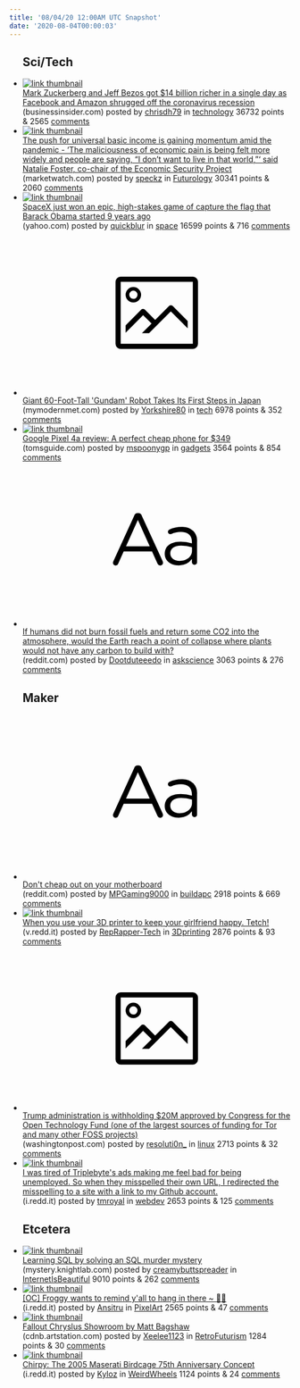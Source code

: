 ```yaml
---
title: '08/04/20 12:00AM UTC Snapshot'
date: '2020-08-04T00:00:03'
---
```

<ul>
<h2>Sci/Tech</h2>

<li><a href='https://www.businessinsider.com/facebook-amazon-ceos-zuckerberg-bezos-net-worths-increase-14-billion-2020-7'><img src='https://a.thumbs.redditmedia.com/X--YZwCub2FmBllBPvwOt-_u7pvyhNwV1TtppJpuZ08.jpg' alt='link thumbnail'></a><div><div class='linkTitle'><a href='https://www.businessinsider.com/facebook-amazon-ceos-zuckerberg-bezos-net-worths-increase-14-billion-2020-7'>Mark Zuckerberg and Jeff Bezos got $14 billion richer in a single day as Facebook and Amazon shrugged off the coronavirus recession</a></div>(businessinsider.com) posted by <a href='https://www.reddit.com/user/chrisdh79'>chrisdh79</a> in <a href='https://www.reddit.com/r/technology'>technology</a> 36732 points & 2565 <a href='https://www.reddit.com/r/technology/comments/i2x4oy/mark_zuckerberg_and_jeff_bezos_got_14_billion/'>comments</a></div></li>

<li><a href='https://www.marketwatch.com/story/the-push-for-universal-basic-income-is-gaining-momentum-amid-the-pandemic-11595874035'><img src='https://b.thumbs.redditmedia.com/yitkJnxMvPdhShee7n4JywTvHrImh-I4QBAthUELo2g.jpg' alt='link thumbnail'></a><div><div class='linkTitle'><a href='https://www.marketwatch.com/story/the-push-for-universal-basic-income-is-gaining-momentum-amid-the-pandemic-11595874035'>The push for universal basic income is gaining momentum amid the pandemic - ‘The maliciousness of economic pain is being felt more widely and people are saying, “I don’t want to live in that world,”‘ said Natalie Foster, co-chair of the Economic Security Project</a></div>(marketwatch.com) posted by <a href='https://www.reddit.com/user/speckz'>speckz</a> in <a href='https://www.reddit.com/r/Futurology'>Futurology</a> 30341 points & 2060 <a href='https://www.reddit.com/r/Futurology/comments/i2x285/the_push_for_universal_basic_income_is_gaining/'>comments</a></div></li>

<li><a href='https://www.yahoo.com/news/spacex-cusp-winning-high-stakes-120400642.html'><img src='https://b.thumbs.redditmedia.com/xKOEnBENBLumH0Shi9ecDGEB9Q5VzEyF7LvWRLdMoPs.jpg' alt='link thumbnail'></a><div><div class='linkTitle'><a href='https://www.yahoo.com/news/spacex-cusp-winning-high-stakes-120400642.html'>SpaceX just won an epic, high-stakes game of capture the flag that Barack Obama started 9 years ago</a></div>(yahoo.com) posted by <a href='https://www.reddit.com/user/quickblur'>quickblur</a> in <a href='https://www.reddit.com/r/space'>space</a> 16599 points & 716 <a href='https://www.reddit.com/r/space/comments/i2xb0d/spacex_just_won_an_epic_highstakes_game_of/'>comments</a></div></li>

<li><a href='https://mymodernmet.com/gundam-japanese-robot/'><svg version='1.1' viewBox='-34 -14 104 64' preserveAspectRatio='xMidYMid meet' xmlns='http://www.w3.org/2000/svg' xmlns:xlink='http://www.w3.org/1999/xlink'>
    <title>link thumbnail</title>
    <path d='M32,4H4A2,2,0,0,0,2,6V30a2,2,0,0,0,2,2H32a2,2,0,0,0,2-2V6A2,2,0,0,0,32,4ZM4,30V6H32V30Z'></path>
    <path d='M8.92,14a3,3,0,1,0-3-3A3,3,0,0,0,8.92,14Zm0-4.6A1.6,1.6,0,1,1,7.33,11,1.6,1.6,0,0,1,8.92,9.41Z'></path>
    <path d='M22.78,15.37l-5.4,5.4-4-4a1,1,0,0,0-1.41,0L5.92,22.9v2.83l6.79-6.79L16,22.18l-3.75,3.75H15l8.45-8.45L30,24V21.18l-5.81-5.81A1,1,0,0,0,22.78,15.37Z'></path>
    </svg></a><div><div class='linkTitle'><a href='https://mymodernmet.com/gundam-japanese-robot/'>Giant 60-Foot-Tall 'Gundam' Robot Takes Its First Steps in Japan</a></div>(mymodernmet.com) posted by <a href='https://www.reddit.com/user/Yorkshire80'>Yorkshire80</a> in <a href='https://www.reddit.com/r/tech'>tech</a> 6978 points & 352 <a href='https://www.reddit.com/r/tech/comments/i2qhr9/giant_60foottall_gundam_robot_takes_its_first/'>comments</a></div></li>

<li><a href='https://www.tomsguide.com/reviews/google-pixel-4a'><img src='https://b.thumbs.redditmedia.com/ige_w8STRNOT_6ItR4MBHgOh4r6v3ksDFML8d1-QtlY.jpg' alt='link thumbnail'></a><div><div class='linkTitle'><a href='https://www.tomsguide.com/reviews/google-pixel-4a'>Google Pixel 4a review: A perfect cheap phone for $349</a></div>(tomsguide.com) posted by <a href='https://www.reddit.com/user/mspoonygp'>mspoonygp</a> in <a href='https://www.reddit.com/r/gadgets'>gadgets</a> 3564 points & 854 <a href='https://www.reddit.com/r/gadgets/comments/i2yrlt/google_pixel_4a_review_a_perfect_cheap_phone_for/'>comments</a></div></li>

<li><a href='https://www.reddit.com/r/askscience/comments/i2sn0f/if_humans_did_not_burn_fossil_fuels_and_return/'><svg version='1.1' viewBox='-34 -12 104 64' preserveAspectRatio='xMidYMid slice' xmlns='http://www.w3.org/2000/svg' xmlns:xlink='http://www.w3.org/1999/xlink'>
    <title>text link thumbnail</title>
    <path d='M12.19,8.84a1.45,1.45,0,0,0-1.4-1h-.12a1.46,1.46,0,0,0-1.42,1L1.14,26.56a1.29,1.29,0,0,0-.14.59,1,1,0,0,0,1,1,1.12,1.12,0,0,0,1.08-.77l2.08-4.65h11l2.08,4.59a1.24,1.24,0,0,0,1.12.83,1.08,1.08,0,0,0,1.08-1.08,1.64,1.64,0,0,0-.14-.57ZM6.08,20.71l4.59-10.22,4.6,10.22Z'>
    </path>
    <path d='M32.24,14.78A6.35,6.35,0,0,0,27.6,13.2a11.36,11.36,0,0,0-4.7,1,1,1,0,0,0-.58.89,1,1,0,0,0,.94.92,1.23,1.23,0,0,0,.39-.08,8.87,8.87,0,0,1,3.72-.81c2.7,0,4.28,1.33,4.28,3.92v.5a15.29,15.29,0,0,0-4.42-.61c-3.64,0-6.14,1.61-6.14,4.64v.05c0,2.95,2.7,4.48,5.37,4.48a6.29,6.29,0,0,0,5.19-2.48V26.9a1,1,0,0,0,1,1,1,1,0,0,0,1-1.06V19A5.71,5.71,0,0,0,32.24,14.78Zm-.56,7.7c0,2.28-2.17,3.89-4.81,3.89-1.94,0-3.61-1.06-3.61-2.86v-.06c0-1.8,1.5-3,4.2-3a15.2,15.2,0,0,1,4.22.61Z'>
    </path>
    </svg></a><div><div class='linkTitle'><a href='https://www.reddit.com/r/askscience/comments/i2sn0f/if_humans_did_not_burn_fossil_fuels_and_return/'>If humans did not burn fossil fuels and return some CO2 into the atmosphere, would the Earth reach a point of collapse where plants would not have any carbon to build with?</a></div>(reddit.com) posted by <a href='https://www.reddit.com/user/Dootduteeedo'>Dootduteeedo</a> in <a href='https://www.reddit.com/r/askscience'>askscience</a> 3063 points & 276 <a href='https://www.reddit.com/r/askscience/comments/i2sn0f/if_humans_did_not_burn_fossil_fuels_and_return/'>comments</a></div></li>

<h2>Maker</h2>

<li><a href='https://www.reddit.com/r/buildapc/comments/i2rqc8/dont_cheap_out_on_your_motherboard/'><svg version='1.1' viewBox='-34 -12 104 64' preserveAspectRatio='xMidYMid slice' xmlns='http://www.w3.org/2000/svg' xmlns:xlink='http://www.w3.org/1999/xlink'>
    <title>text link thumbnail</title>
    <path d='M12.19,8.84a1.45,1.45,0,0,0-1.4-1h-.12a1.46,1.46,0,0,0-1.42,1L1.14,26.56a1.29,1.29,0,0,0-.14.59,1,1,0,0,0,1,1,1.12,1.12,0,0,0,1.08-.77l2.08-4.65h11l2.08,4.59a1.24,1.24,0,0,0,1.12.83,1.08,1.08,0,0,0,1.08-1.08,1.64,1.64,0,0,0-.14-.57ZM6.08,20.71l4.59-10.22,4.6,10.22Z'>
    </path>
    <path d='M32.24,14.78A6.35,6.35,0,0,0,27.6,13.2a11.36,11.36,0,0,0-4.7,1,1,1,0,0,0-.58.89,1,1,0,0,0,.94.92,1.23,1.23,0,0,0,.39-.08,8.87,8.87,0,0,1,3.72-.81c2.7,0,4.28,1.33,4.28,3.92v.5a15.29,15.29,0,0,0-4.42-.61c-3.64,0-6.14,1.61-6.14,4.64v.05c0,2.95,2.7,4.48,5.37,4.48a6.29,6.29,0,0,0,5.19-2.48V26.9a1,1,0,0,0,1,1,1,1,0,0,0,1-1.06V19A5.71,5.71,0,0,0,32.24,14.78Zm-.56,7.7c0,2.28-2.17,3.89-4.81,3.89-1.94,0-3.61-1.06-3.61-2.86v-.06c0-1.8,1.5-3,4.2-3a15.2,15.2,0,0,1,4.22.61Z'>
    </path>
    </svg></a><div><div class='linkTitle'><a href='https://www.reddit.com/r/buildapc/comments/i2rqc8/dont_cheap_out_on_your_motherboard/'>Don't cheap out on your motherboard</a></div>(reddit.com) posted by <a href='https://www.reddit.com/user/MPGaming9000'>MPGaming9000</a> in <a href='https://www.reddit.com/r/buildapc'>buildapc</a> 2918 points & 669 <a href='https://www.reddit.com/r/buildapc/comments/i2rqc8/dont_cheap_out_on_your_motherboard/'>comments</a></div></li>

<li><a href='https://v.redd.it/3fie7a764qe51'><img src='https://b.thumbs.redditmedia.com/FUKfWHhmEfWrdz320iDJE00j-F4mVDlg6ffDeeeC11A.jpg' alt='link thumbnail'></a><div><div class='linkTitle'><a href='https://v.redd.it/3fie7a764qe51'>When you use your 3D printer to keep your girlfriend happy. Tetch!</a></div>(v.redd.it) posted by <a href='https://www.reddit.com/user/RepRapper-Tech'>RepRapper-Tech</a> in <a href='https://www.reddit.com/r/3Dprinting'>3Dprinting</a> 2876 points & 93 <a href='https://www.reddit.com/r/3Dprinting/comments/i2rekq/when_you_use_your_3d_printer_to_keep_your/'>comments</a></div></li>

<li><a href='https://www.washingtonpost.com/local/legal-issues/trump-administration-withholds-20-million-crippling-international-internet-freedom-effort-officials-say/2020/07/31/eea0a9c0-d2a1-11ea-8d32-1ebf4e9d8e0d_story.html'><svg version='1.1' viewBox='-34 -14 104 64' preserveAspectRatio='xMidYMid meet' xmlns='http://www.w3.org/2000/svg' xmlns:xlink='http://www.w3.org/1999/xlink'>
    <title>link thumbnail</title>
    <path d='M32,4H4A2,2,0,0,0,2,6V30a2,2,0,0,0,2,2H32a2,2,0,0,0,2-2V6A2,2,0,0,0,32,4ZM4,30V6H32V30Z'></path>
    <path d='M8.92,14a3,3,0,1,0-3-3A3,3,0,0,0,8.92,14Zm0-4.6A1.6,1.6,0,1,1,7.33,11,1.6,1.6,0,0,1,8.92,9.41Z'></path>
    <path d='M22.78,15.37l-5.4,5.4-4-4a1,1,0,0,0-1.41,0L5.92,22.9v2.83l6.79-6.79L16,22.18l-3.75,3.75H15l8.45-8.45L30,24V21.18l-5.81-5.81A1,1,0,0,0,22.78,15.37Z'></path>
    </svg></a><div><div class='linkTitle'><a href='https://www.washingtonpost.com/local/legal-issues/trump-administration-withholds-20-million-crippling-international-internet-freedom-effort-officials-say/2020/07/31/eea0a9c0-d2a1-11ea-8d32-1ebf4e9d8e0d_story.html'>Trump administration is withholding $20M approved by Congress for the Open Technology Fund (one of the largest sources of funding for Tor and many other FOSS projects)</a></div>(washingtonpost.com) posted by <a href='https://www.reddit.com/user/resoluti0n_'>resoluti0n_</a> in <a href='https://www.reddit.com/r/linux'>linux</a> 2713 points & 32 <a href='https://www.reddit.com/r/linux/comments/i2vsun/trump_administration_is_withholding_20m_approved/'>comments</a></div></li>

<li><a href='https://i.redd.it/cwgx08mw4te51.gif'><img src='https://b.thumbs.redditmedia.com/PZEylKyZftwQFUjt7DAAzGdKupwnCwKWEFZNStO6a8o.jpg' alt='link thumbnail'></a><div><div class='linkTitle'><a href='https://i.redd.it/cwgx08mw4te51.gif'>I was tired of Triplebyte's ads making me feel bad for being unemployed. So when they misspelled their own URL, I redirected the misspelling to a site with a link to my Github account.</a></div>(i.redd.it) posted by <a href='https://www.reddit.com/user/tmroyal'>tmroyal</a> in <a href='https://www.reddit.com/r/webdev'>webdev</a> 2653 points & 125 <a href='https://www.reddit.com/r/webdev/comments/i2z95c/i_was_tired_of_triplebytes_ads_making_me_feel_bad/'>comments</a></div></li>

<h2>Etcetera</h2>

<li><a href='http://mystery.knightlab.com/'><img src='https://b.thumbs.redditmedia.com/GZ4Zg6J7CskoSjRkwtazY92lmDWmgqc3BcRVBSLbt_k.jpg' alt='link thumbnail'></a><div><div class='linkTitle'><a href='http://mystery.knightlab.com/'>Learning SQL by solving an SQL murder mystery</a></div>(mystery.knightlab.com) posted by <a href='https://www.reddit.com/user/creamybuttspreader'>creamybuttspreader</a> in <a href='https://www.reddit.com/r/InternetIsBeautiful'>InternetIsBeautiful</a> 9010 points & 262 <a href='https://www.reddit.com/r/InternetIsBeautiful/comments/i2uxzi/learning_sql_by_solving_an_sql_murder_mystery/'>comments</a></div></li>

<li><a href='https://i.redd.it/clnsxpinlre51.png'><img src='https://a.thumbs.redditmedia.com/6XHI9CsAkB0fgTKdwrVn_C17kDPfyO7fWQD1igkfr78.jpg' alt='link thumbnail'></a><div><div class='linkTitle'><a href='https://i.redd.it/clnsxpinlre51.png'>[OC] Froggy wants to remind y'all to hang in there ~ 🐸💚</a></div>(i.redd.it) posted by <a href='https://www.reddit.com/user/Ansitru'>Ansitru</a> in <a href='https://www.reddit.com/r/PixelArt'>PixelArt</a> 2565 points & 47 <a href='https://www.reddit.com/r/PixelArt/comments/i2unp4/oc_froggy_wants_to_remind_yall_to_hang_in_there/'>comments</a></div></li>

<li><a href='https://cdnb.artstation.com/p/assets/images/images/029/049/269/large/matt-bagshaw-showroom-morningmedium.jpg?1596300282'><img src='https://b.thumbs.redditmedia.com/y8zdijgiRtF261DYxp9O-aieeC31Hnd73jCNwe_1a1o.jpg' alt='link thumbnail'></a><div><div class='linkTitle'><a href='https://cdnb.artstation.com/p/assets/images/images/029/049/269/large/matt-bagshaw-showroom-morningmedium.jpg?1596300282'>Fallout Chryslus Showroom by Matt Bagshaw</a></div>(cdnb.artstation.com) posted by <a href='https://www.reddit.com/user/Xeelee1123'>Xeelee1123</a> in <a href='https://www.reddit.com/r/RetroFuturism'>RetroFuturism</a> 1284 points & 30 <a href='https://www.reddit.com/r/RetroFuturism/comments/i31llj/fallout_chryslus_showroom_by_matt_bagshaw/'>comments</a></div></li>

<li><a href='https://i.redd.it/gdghlcao4se51.jpg'><img src='https://a.thumbs.redditmedia.com/iSu6LUuvp0EZBYKanUHsyngpsxo0hL-TC1vEEOwIrL8.jpg' alt='link thumbnail'></a><div><div class='linkTitle'><a href='https://i.redd.it/gdghlcao4se51.jpg'>Chirpy: The 2005 Maserati Birdcage 75th Anniversary Concept</a></div>(i.redd.it) posted by <a href='https://www.reddit.com/user/Kyloz'>Kyloz</a> in <a href='https://www.reddit.com/r/WeirdWheels'>WeirdWheels</a> 1124 points & 24 <a href='https://www.reddit.com/r/WeirdWheels/comments/i2vzmj/chirpy_the_2005_maserati_birdcage_75th/'>comments</a></div></li>

</ul>
